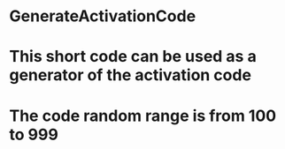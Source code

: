 # GenerateActivationCode
# This short code can be used as a generator of the activation code
# The code random range is from 100 to 999
